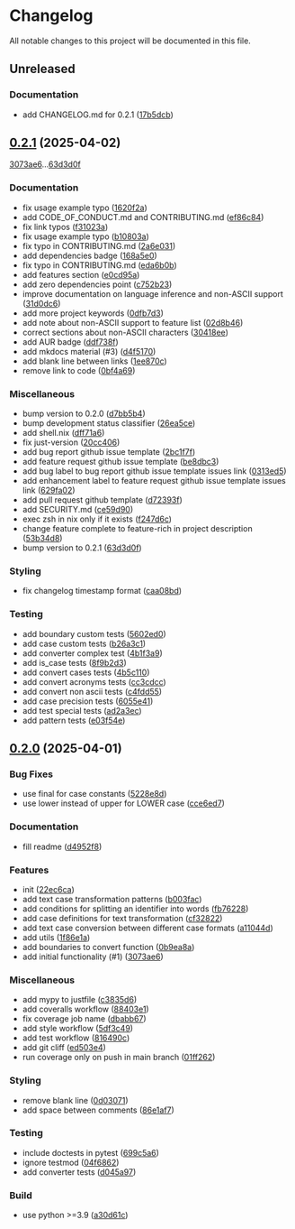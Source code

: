 # Changelog

All notable changes to this project will be documented in this file.

## Unreleased

### Documentation

- add CHANGELOG.md for 0.2.1 ([17b5dcb](17b5dcb775a05b425643633a5ec7584d0035728d))

## [0.2.1](https://github.com/zobweyt/textcase/commits/0.2.1) (2025-04-02)

[3073ae6](3073ae63db2b50f0e673af851f2bb2b6b5f34942)...[63d3d0f](63d3d0f942bc04e1e690eeaf79762b459a4931f7)

### Documentation

- fix usage example typo ([1620f2a](1620f2a7ea166508ac6abb0b1de076ec8f8a2758))
- add CODE_OF_CONDUCT.md and CONTRIBUTING.md ([ef86c84](ef86c84bb65eb5f78c5ac70d5bacb2559984be7c))
- fix link typos ([f31023a](f31023ac6ca750b39fd86e9af9faf2518c87cc4c))
- fix usage example typo ([b10803a](b10803a623b1ad30742204b1d54c3586a2924c3b))
- fix typo in CONTRIBUTING.md ([2a6e031](2a6e0316acf8a1b8a5c220aec2918093a176dbcc))
- add dependencies badge ([168a5e0](168a5e039de9668e0444226451b06086a613f2a5))
- fix typo in CONTRIBUTING.md ([eda6b0b](eda6b0bf226a1073023763819e7c478af463a38d))
- add features section ([e0cd95a](e0cd95a8343d3320dc86f755bc07d7e739eaa930))
- add zero dependencies point ([c752b23](c752b2324a6104a6c0ed959f3e6fc58f39cb66cf))
- improve documentation on language inference and non-ASCII support ([31d0dc6](31d0dc65433c5b1510d47cce975249ed0a5a7b9d))
- add more project keywords ([0dfb7d3](0dfb7d3f7c68c4115106c7c858fd6ca486656872))
- add note about non-ASCII support to feature list ([02d8b46](02d8b461480ddc11c92f620273717cf8f60a0d0c))
- correct sections about non-ASCII characters ([30418ee](30418eea763fe44ae185e387cd9b9810ec16727c))
- add AUR badge ([ddf738f](ddf738ff79c81ef3fa9877d76c8d2073337a17e7))
- add mkdocs material (#3) ([d4f5170](d4f5170b0280427a953191f2987890d0ded7be92))
- add blank line between links ([1ee870c](1ee870c11bd6c08a4dfd4a86b8f039a730a7212b))
- remove link to code ([0bf4a69](0bf4a69cbfd8016f7caa53a47fa412934fe4b2c6))

### Miscellaneous

- bump version to 0.2.0 ([d7bb5b4](d7bb5b48fa3182968d79dd274102a58430a7e375))
- bump development status classifier ([26ea5ce](26ea5ce594368e60b652c94890dad23f1732a8ba))
- add shell.nix ([dff71a6](dff71a6acd512908fa87f0a652d07f88c4813443))
- fix just-version ([20cc406](20cc4065d00877d82d12a26f7237aac1ec402afd))
- add bug report github issue template ([2bc1f7f](2bc1f7f51fc2c1dec660255633adf25fb519b43e))
- add feature request github issue template ([be8dbc3](be8dbc340fe0a8df7f71cd7709d43e031ee1ef92))
- add bug label to bug report github issue template issues link ([0313ed5](0313ed58c19238fa964de76bd12181726335c436))
- add enhancement label to feature request github issue template issues link ([629fa02](629fa02076a7e95583ee085993bef65475a2687e))
- add pull request github template ([d72393f](d72393fe84a54d504c8046607a95bc9e1abec15b))
- add SECURITY.md ([ce59d90](ce59d90da124ea253c32c322f8d90089876edaa2))
- exec zsh in nix only if it exists ([f247d6c](f247d6c87c1b27895adfd4fc5d7e670057a25a6c))
- change feature complete to feature-rich in project description ([53b34d8](53b34d8d8d8d221fafd6715480a26fc29954f1d9))
- bump version to 0.2.1 ([63d3d0f](63d3d0f942bc04e1e690eeaf79762b459a4931f7))

### Styling

- fix changelog timestamp format ([caa08bd](caa08bd0988e219b9ce682d0715189dbfa73b8b5))

### Testing

- add boundary custom tests ([5602ed0](5602ed019ebfae8ea5df6fe17f2593bac4e99e9e))
- add case custom tests ([b26a3c1](b26a3c1020f046b0c57399ddb03b1b3953d44dcc))
- add converter complex test ([4b1f3a9](4b1f3a91a72a928cc81dac6966899b961aff3547))
- add is_case tests ([8f9b2d3](8f9b2d3bbc6137ca261a758781734ab2240b38a5))
- add convert cases tests ([4b5c110](4b5c11091c036ef21aa56ce0ea85f23b8d531229))
- add convert acronyms tests ([cc3cdcc](cc3cdcc965c87b75eb85d68d4c99cf9801dadd71))
- add convert non ascii tests ([c4fdd55](c4fdd55eb01aabe39667e87fc07950d7fa439dab))
- add case precision tests ([6055e41](6055e41ff0b8a68102c60ec5578bede838a7461f))
- add test special tests ([ad2a3ec](ad2a3ecd03796fc356c5d70c0236e22578b188eb))
- add pattern tests ([e03f54e](e03f54ecdc3554c5145ef66f1cb14e46a34e5fae))

## [0.2.0](https://github.com/zobweyt/textcase/commits/0.2.0) (2025-04-01)

### Bug Fixes

- use final for case constants ([5228e8d](5228e8dda4bb4a503791b1206adc54c2664d39c2))
- use lower instead of upper for LOWER case ([cce6ed7](cce6ed7371976e762ddf3adfe7d176635910df7f))

### Documentation

- fill readme ([d4952f8](d4952f8fa58d7f5f6d8f60683ca4db108682ef78))

### Features

- init ([22ec6ca](22ec6ca462445c19b8de9a3e378905d4be7ca94a))
- add text case transformation patterns ([b003fac](b003fac291a21dae0ca19688cb0fa2ea23aceb7b))
- add conditions for splitting an identifier into words ([fb76228](fb762289d34080cf9bd380c66330598a428dcc9d))
- add case definitions for text transformation ([cf32822](cf328225c81a1ab03962cb7222a6312f1d948ffa))
- add text case conversion between different case formats ([a11044d](a11044d2545e4af41bca6a7d19b48302f3f8bfca))
- add utils ([1f86e1a](1f86e1a0d18936a8ec3dbd81113a4dd3d3314c4f))
- add boundaries to convert function ([0b9ea8a](0b9ea8ab20fe2f4419a13f18d68d8a9464e53da3))
- add initial functionality (#1) ([3073ae6](3073ae63db2b50f0e673af851f2bb2b6b5f34942))

### Miscellaneous

- add mypy to justfile ([c3835d6](c3835d6d6b483dac749d690dfa56ad091e327b59))
- add coveralls workflow ([88403e1](88403e16311cc86bacdc2c3357e672a9d1216b4b))
- fix coverage job name ([dbabb67](dbabb67017d2a00e09d035e7c054ac26df0be80c))
- add style workflow ([5df3c49](5df3c4947c91da99d62cfc6770291e53cb725818))
- add test workflow ([816490c](816490c0e55bbd127b263de12fda4d497e49263c))
- add git cliff ([ed503e4](ed503e4a0a02a02d88cf7a6be02a564ca37a9ac9))
- run coverage only on push in main branch ([01ff262](01ff262ba6de29dfc4ae040fe6ad0360ad0faf29))

### Styling

- remove blank line ([0d03071](0d03071fe72092d9e59ff38b2e1ae72bba2b4328))
- add space between comments ([86e1af7](86e1af7365c506214e69adbc98844107148b5ec7))

### Testing

- include doctests in pytest ([699c5a6](699c5a6e21fcab62a22cff50c6790458727039a1))
- ignore testmod ([04f6862](04f68629afaecc402347a70f92edb4e82f1ffa4d))
- add converter tests ([d045a97](d045a974b9506256e1045fbf88199261f3fbd33c))

### Build

- use python >=3.9 ([a30d61c](a30d61c40cd246fad26f95a2659c9d70a1b31c43))

<!-- generated by git-cliff -->
